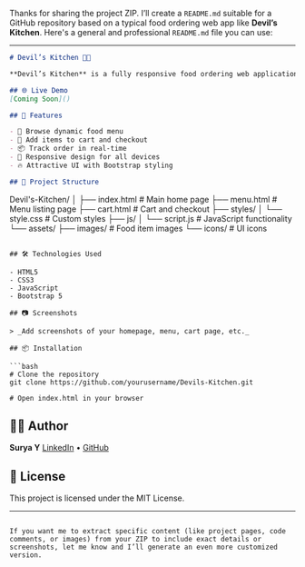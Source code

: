 Thanks for sharing the project ZIP. I’ll create a `README.md` suitable for a GitHub repository based on a typical food ordering web app like **Devil’s Kitchen**. Here's a general and professional `README.md` file you can use:

---

```markdown
# Devil’s Kitchen 🍔🔥

**Devil’s Kitchen** is a fully responsive food ordering web application built using HTML, CSS, JavaScript, and Bootstrap. It allows users to browse food items, view details, place orders, and track them in real-time. The app is designed to deliver a smooth, user-friendly interface with a modern UI.

## 🌐 Live Demo
[Coming Soon]()

## 🚀 Features

- 🍕 Browse dynamic food menu
- 🛒 Add items to cart and checkout
- 📦 Track order in real-time
- 💬 Responsive design for all devices
- 🔥 Attractive UI with Bootstrap styling

## 📁 Project Structure

```

Devil's-Kitchen/
│
├── index.html              # Main home page
├── menu.html               # Menu listing page
├── cart.html               # Cart and checkout
├── styles/
│   └── style.css           # Custom styles
├── js/
│   └── script.js           # JavaScript functionality
└── assets/
├── images/             # Food item images
└── icons/              # UI icons

````

## 🛠️ Technologies Used

- HTML5
- CSS3
- JavaScript
- Bootstrap 5

## 📷 Screenshots

> _Add screenshots of your homepage, menu, cart page, etc._

## 📦 Installation

```bash
# Clone the repository
git clone https://github.com/yourusername/Devils-Kitchen.git

# Open index.html in your browser
````

## 🙋‍♂️ Author

**Surya Y**
[LinkedIn](https://www.linkedin.com/in/surya-y-866754334) • [GitHub](https://github.com/yourusername)

## 📃 License

This project is licensed under the MIT License.

---

```

If you want me to extract specific content (like project pages, code comments, or images) from your ZIP to include exact details or screenshots, let me know and I’ll generate an even more customized version.
```
